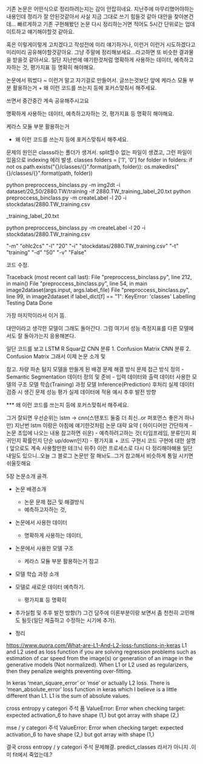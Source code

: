 
기존 논문은 어떤식으로 정리하려는지는 감이 안잡히네요. 
지난주에 마무리했어야하는 내용인데 정리가 잘 안된것같아서 사실 지금 그대로 쓰기 힘들것 같아 대안을 찾아본건데... 
빠르게하고 기존 구현해봤던 논문 다시 정리하는거면 적어도 5시간 단위로는 업데이트하고 얘기해야할것 같아요. 


혹은 이렇게이렇게 고치겠다고 작성전에 미리 얘기하거나, 이런거 이런거 시도하겠다고 미리미리 공유해야할것같아요. 
그냥 주말에 정리해보세요...라고하면 또 비슷한 결과물을 받을것 같아서요. 
일단 지난번에 얘기한것처럼 명확하게 사용하는 데이터, 예측하고자하는 것, 평가지표 등 명확히 해야해요. 

논문에서 뭐썼다 ~ 이런거 말고 자기걸로 만들어서. 
글쓰는것보단 앞에 케라스 모듈 부분 활용하는거 + 왜 이런 코드를 쓰는지 등에 포커스맞춰서 해주세요. 

쓰면서 중간중간 계속 공유해주시고요


 명확하게 사용하는 데이터, 
 예측하고자하는 것, 
 평가지표 등 명확히 해야해요. 
 
 케라스 모듈 부분 활용하는거 
 + 왜 이런 코드를 쓰는지 등에 포커스맞춰서 해주세요.



 문제의 원인은 classs라는 폴더가 생겨서.
 split할수 없는 파일이 생겼고,
 그런 파일이 있음으로 indexing 에러 발생.
 classes
    folders = ['1', '0']
    for folder in folders:
        if not os.path.exists("{}/classes/{}".format(path, folder)):
            os.makedirs("{}/classes/{}".format(path, folder))

python preproccess_binclass.py -m img2dt -i dataset/20_50/2880.TW/training -lf 2880.TW_training_label_20.txt
python preproccess_binclass.py -m createLabel -l 20 -i stockdatas/2880.TW_training.csv


_training_label_20.txt



python preproccess_binclass.py -m createLabel -l 20 -i stockdatas/2880.TW_training.csv


"-m" "ohlc2cs" "-l" "20" "-i" "stockdatas/2880.TW_training.csv" "-t" "training" "-d" "50" "-v" "False"


코드 수정.



Traceback (most recent call last):
  File "preproccess_binclass.py", line 212, in <module>
    main()
  File "preproccess_binclass.py", line 54, in main
    image2dataset(args.input, args.label_file)
  File "preproccess_binclass.py", line 99, in image2dataset
    if label_dict[f] == "1":
KeyError: 'classes'
Labelling Testing Data Done

가장 마지막이라서 이거 뜸.



대안이라고 생각한 모델이 그래도 돌아간다.
그럼 여기서 성능 측정지표를 
다른 모델에서도 잘 돌아가는지 응용해본다.



일단 코드를 보고
LSTM R Squar값
CNN 분류 1. Confusion Matrix
CNN 분류 2. Confusion Matrix 
그래서 이제 논문 소개 및

참고.
차량 파손 탐지 모델을 만들게 된 배경
문제 해결 방식
문제 접근 방식 정의 - Semantic Segmentation
데이터 정의 및 준비 - 입력 데이터와 출력 데이터
사용한 모델의 구조
모델 학습(Training) 과정
모델 Inference(Prediction) 후처리
실제 데이터 검증 시 생긴 문제
성능 평가
실제 데이터에 적용 예시
추후 발전 방향

*** 왜 이런 코드를 쓰는지 등에 포커스맞춰서 해주세요.

그거 잘되면 우선순위는 lstm -> cnn(스탠포드 둘중 더 최신..or 퍼포먼스 좋은거 하나만)
지난번 lstm 이랑은 아침에 얘기한것처럼 논문 대략 요약 ( 아이디어만 간단하게 - 논문 초입에 나오는 내용 참고하면 쉬운) - 예측하려고하는 것( 타임프레임, 분류인지 회귀인지 확률인지 단순 up/down인지) - 평가지표  + 코드 구현시 코드 구현에 대한 설명 ( 앞으로도 계속 사용할만한 테크닉 위주)
이런 프로세스로 다시 다 정리해야해용 일단 내일도 있으니..오늘 그 블로그 논문만 잘 해놔도..그거 참고해서 비슷하게 통일 시키면 쉬울듯해요


5장 논문소개 골격.

* 논문 배경소개
  - 논문 문제 접근 및 해결방식
  - 예측하고자하는 것, 
* 논문에서 사용한 데이터
  - 명확하게 사용하는 데이터, 
* 논문에서 사용한 모델 구조
  - 케라스 모듈 부분 활용하는거 참고
* 모델 학습 과정 소개

* 모델로 새로운 데이터 예측하기.
  - 평가지표 등 명확히
* 추가실험 및 추후 발전 방향(?)
 그건 담주에 이론부분이랑 보면서 좀 천천히 고민해도 될듯(일단 제출하고 수정하는 시기에 추가).
* 정리

 
 
 
 https://www.quora.com/What-are-L1-And-L2-loss-functions-in-keras
 L1 and L2 used as loss function if you are solving regression problems such as estimation of car speed from the image(s) or generation of an image in the generative models (Not normalized). When L1 or L2 used as regularizers, then they penalize weights preventing over-fitting.

In keras ‘mean_square_error’ or ‘mse’ or actually L2 loss. There is ‘mean_absolute_error’ loss function in keras which I believe is a little different than L1. L1 is the sum of absolute values.



cross entropy
y categori 주석 품
ValueError: Error when checking target: expected activation_6 to have shape (1,) but got array with shape (2,)


mse / y categori 주석
ValueError: Error when checking target: expected activation_6 to have shape (2,) but got array with shape (1,)


결국
cross entropy / y categori 주석
문제해결.
predict_classes 라서가 아니지 .이미 fit에서 죽었는데.?
